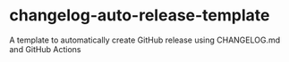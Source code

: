 # changelog-auto-release-template
A template to automatically create GitHub release using CHANGELOG.md and GitHub Actions
